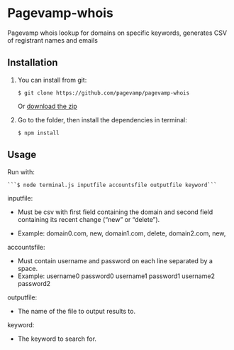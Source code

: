 # Pagevamp-whois
Pagevamp whois lookup for domains on specific keywords, generates CSV of registrant names and emails

## Installation 
	
1. You can install from git:

	```$ git clone https://github.com/pagevamp/pagevamp-whois```
	
	Or [download the zip](http://github.com/pagevamp/pagevamp-whois/zipball/master/)

2. Go to the folder, then install the dependencies in  terminal:
	
	```$ npm install```



## Usage

Run with:

	```$ node terminal.js inputfile accountsfile outputfile keyword```

inputfile:

- Must be csv with first field containing the domain and second field containing its recent change (“new” or “delete”).

- Example:
		domain0.com, new, 
		domain1.com, delete,
		domain2.com, new,

accountsfile:
- Must contain username and password on each line separated by a space. 
- Example:
		username0 password0
		username1 password1
		username2 password2

outputfile:
- The name of the file to output results to. 

keyword:
- The keyword to search for. 